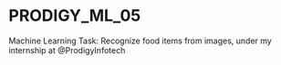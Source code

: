 # PRODIGY_ML_05
Machine Learning Task: Recognize food items from images, under my internship at @ProdigyInfotech
